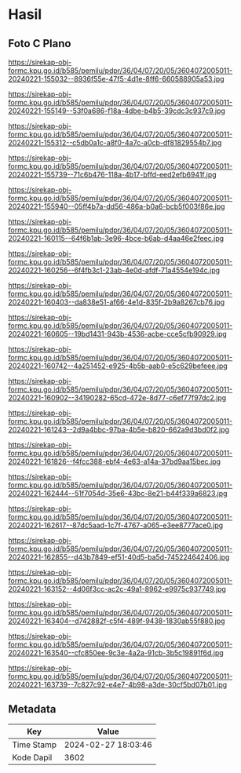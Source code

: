 # Hasil

## Foto C Plano

https://sirekap-obj-formc.kpu.go.id/b585/pemilu/pdpr/36/04/07/20/05/3604072005011-20240221-155032--8936f55e-47f5-4d1e-8ff6-660588905a53.jpg

https://sirekap-obj-formc.kpu.go.id/b585/pemilu/pdpr/36/04/07/20/05/3604072005011-20240221-155149--53f0a686-f18a-4dbe-b4b5-39cdc3c937c9.jpg

https://sirekap-obj-formc.kpu.go.id/b585/pemilu/pdpr/36/04/07/20/05/3604072005011-20240221-155312--c5db0a1c-a8f0-4a7c-a0cb-df81829554b7.jpg

https://sirekap-obj-formc.kpu.go.id/b585/pemilu/pdpr/36/04/07/20/05/3604072005011-20240221-155739--71c6b476-118a-4b17-bffd-eed2efb6941f.jpg

https://sirekap-obj-formc.kpu.go.id/b585/pemilu/pdpr/36/04/07/20/05/3604072005011-20240221-155940--05ff4b7a-dd56-486a-b0a6-bcb5f003f86e.jpg

https://sirekap-obj-formc.kpu.go.id/b585/pemilu/pdpr/36/04/07/20/05/3604072005011-20240221-160115--64f6b1ab-3e96-4bce-b6ab-d4aa46e2feec.jpg

https://sirekap-obj-formc.kpu.go.id/b585/pemilu/pdpr/36/04/07/20/05/3604072005011-20240221-160256--6f4fb3c1-23ab-4e0d-afdf-71a4554e194c.jpg

https://sirekap-obj-formc.kpu.go.id/b585/pemilu/pdpr/36/04/07/20/05/3604072005011-20240221-160403--da838e51-af66-4e1d-835f-2b9a8267cb76.jpg

https://sirekap-obj-formc.kpu.go.id/b585/pemilu/pdpr/36/04/07/20/05/3604072005011-20240221-160605--19bd1431-943b-4536-acbe-cce5cfb90929.jpg

https://sirekap-obj-formc.kpu.go.id/b585/pemilu/pdpr/36/04/07/20/05/3604072005011-20240221-160742--4a251452-e925-4b5b-aab0-e5c629befeee.jpg

https://sirekap-obj-formc.kpu.go.id/b585/pemilu/pdpr/36/04/07/20/05/3604072005011-20240221-160902--34190282-65cd-472e-8d77-c6ef77f97dc2.jpg

https://sirekap-obj-formc.kpu.go.id/b585/pemilu/pdpr/36/04/07/20/05/3604072005011-20240221-161243--2d9a4bbc-97ba-4b5e-b820-662a9d3bd0f2.jpg

https://sirekap-obj-formc.kpu.go.id/b585/pemilu/pdpr/36/04/07/20/05/3604072005011-20240221-161826--f4fcc388-ebf4-4e63-a14a-37bd9aa15bec.jpg

https://sirekap-obj-formc.kpu.go.id/b585/pemilu/pdpr/36/04/07/20/05/3604072005011-20240221-162444--51f7054d-35e6-43bc-8e21-b44f339a6823.jpg

https://sirekap-obj-formc.kpu.go.id/b585/pemilu/pdpr/36/04/07/20/05/3604072005011-20240221-162617--87dc5aad-1c7f-4767-a065-e3ee8777ace0.jpg

https://sirekap-obj-formc.kpu.go.id/b585/pemilu/pdpr/36/04/07/20/05/3604072005011-20240221-162855--d43b7849-ef51-40d5-ba5d-745224642406.jpg

https://sirekap-obj-formc.kpu.go.id/b585/pemilu/pdpr/36/04/07/20/05/3604072005011-20240221-163152--4d06f3cc-ac2c-49a1-8962-e9975c937749.jpg

https://sirekap-obj-formc.kpu.go.id/b585/pemilu/pdpr/36/04/07/20/05/3604072005011-20240221-163404--d742882f-c5f4-489f-9438-1830ab55f880.jpg

https://sirekap-obj-formc.kpu.go.id/b585/pemilu/pdpr/36/04/07/20/05/3604072005011-20240221-163540--cfc850ee-9c3e-4a2a-91cb-3b5c19891f6d.jpg

https://sirekap-obj-formc.kpu.go.id/b585/pemilu/pdpr/36/04/07/20/05/3604072005011-20240221-163739--7c827c92-e4e7-4b98-a3de-30cf5bd07b01.jpg


## Metadata

| Key        | Value               |
| ---------- | ------------------- |
| Time Stamp | 2024-02-27 18:03:46 |
| Kode Dapil | 3602                |



